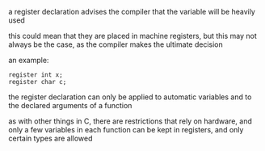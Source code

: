 a register declaration advises the compiler that the variable will be heavily used

this could mean that they are placed in machine registers, but this may not always be the case, as the compiler makes the ultimate decision

an example:

```
register int x;
register char c;
```

the register declaration can only be applied to automatic variables and to the declared arguments of a function

as with other things in C, there are restrictions that rely on hardware, and only a few variables in each function can be kept in registers, and only certain types are allowed